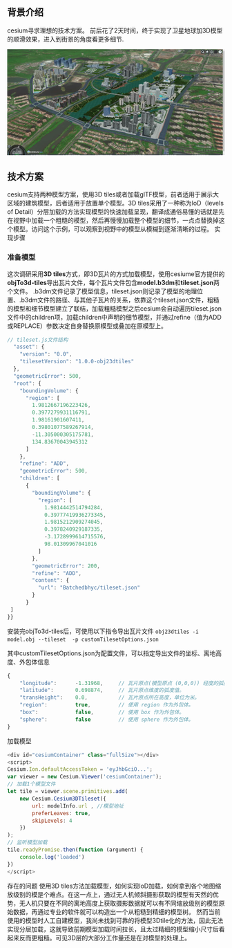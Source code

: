 
## 背景介绍
cesium寻求理想的技术方案。 前后花了2天时间，终于实现了卫星地球加3D模型的顺滑效果，进入到街景的角度看更多细节.

![angular-question3](../../static/images/1.png ':size=800')

## 技术方案
cesium支持两种模型方案，使用3D tiles或者加载glTF模型，前者适用于展示大区域的建筑模型，后者适用于放置单个模型。3D tiles采用了一种称为loD（levels of Detail）分层加载的方法实现模型的快速加载呈现，翻译成通俗易懂的话就是先在视野中加载一个粗糙的模型，然后再慢慢加载整个模型的细节，一点点替换掉这个模型。访问这个示例，可以观察到视野中的模型从模糊到逐渐清晰的过程。
实现步骤
### 准备模型
这次调研采用**3D tiles**方式，即3D瓦片的方式加载模型，使用cesiume官方提供的**objTo3d-tiles**导出瓦片文件，每个瓦片文件包含**model.b3dm**和**tileset.json**两个文件。
.b3dm文件记录了模型信息，tileset.json则记录了模型的地理位置、.b3dm文件的路径、与其他子瓦片的关系，依靠这个tileset.json文件，粗糙的模型和细节模型建立了联结，加载粗糙模型之后cesium会自动遍历tileset.json文件中的children项，加载children中声明的细节模型，并通过refine（值为ADD或REPLACE）参数决定自身替换原模型或叠加在原模型上。

```js
// tileset.js文件结构
  "asset": {
    "version": "0.0",
    "tilesetVersion": "1.0.0-obj23dtiles"
  },
  "geometricError": 500,
  "root": {
    "boundingVolume": {
      "region": [
        1.9812667196223426,
        0.3977279931116791,
        1.98161901607411,
        0.39801077589267914,
        -11.305000305175781,
        134.83670043945312
      ]
    },
    "refine": "ADD",
    "geometricError": 500,
    "children": [
      {
        "boundingVolume": {
          "region": [
            1.9814442514794284,
            0.39777419936273345,
            1.9815212909274045,
            0.3978240929187335,
            -3.1728999614715576,
            98.01309967041016
          ]
        },
        "geometricError": 200,
        "refine": "ADD",
        "content": {
          "url": "Batchedbhyc/tileset.json"
        }
      }
 ]
}}

```

安装完objTo3d-tiles后，可使用以下指令导出瓦片文件
`obj23dtiles -i model.obj --tileset  -p customTilesetOptions.json`

其中customTilesetOptions.json为配置文件，可以指定导出文件的坐标、离地高度、外包体信息

```js
{
    "longitude":      -1.31968,     // 瓦片原点(模型原点 (0,0,0)) 经度的弧度值。
    "latitude":       0.698874,     // 瓦片原点维度的弧度值。
    "transHeight":    0.0,          // 瓦片原点所在高度，单位为米。
    "region":         true,         // 使用 region 作为外包体。
    "box":            false,        // 使用 box 作为外包体。
    "sphere":         false         // 使用 sphere 作为外包体。
}
```

加载模型
```js
<div id="cesiumContainer" class="fullSize"></div>
<script>
Cesium.Ion.defaultAccessToken = 'eyJhbGciO...';
var viewer = new Cesium.Viewer('cesiumContainer');
// 加载1个模型文件
let tile = viewer.scene.primitives.add(
    new Cesium.Cesium3DTileset({
        url: modelInfo.url , //模型地址
        preferLeaves: true,
        skipLevels: 4
    })
);
// 监听模型加载 
tile.readyPromise.then(function (argument) {
    console.log('loaded')
})
</script>
```

存在的问题
使用3D tiles方法加载模型，如何实现loD加载，如何拿到各个地图缩放级别的模是个难点。在这一点上，通过无人机倾斜摄影获取的模型有天然的优势，无人机只要在不同的离地高度上获取摄影数据就可以有不同缩放级别的模型原始数据，再通过专业的软件就可以构造出一个从粗糙到精细的模型树。
然而当前使用的模型时人工自建模型，我尚未找到可靠的将模型3Dtile化的方法，因此无法实现分层加载，这就导致前期模型加载时间拉长，且太过精细的模型缩小尺寸后看起来反而更粗糙。可见3D层的大部分工作量还是在对模型的处理上。
